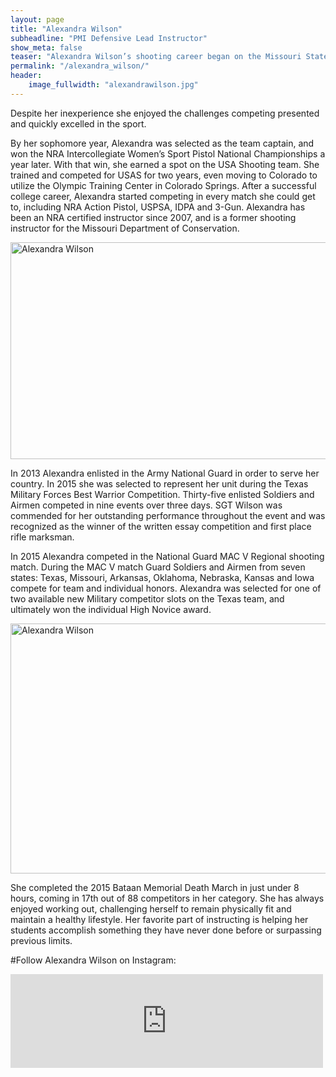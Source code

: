 ```yaml
---
layout: page
title: "Alexandra Wilson"
subheadline: "PMI Defensive Lead Instructor"
show_meta: false
teaser: "Alexandra Wilson’s shooting career began on the Missouri State University pistol team in 2004 as a freshman... "
permalink: "/alexandra_wilson/"
header:
    image_fullwidth: "alexandrawilson.jpg"
---
```

Despite her inexperience she enjoyed the challenges competing presented and quickly excelled in the sport.

By her sophomore year, Alexandra was selected as the team captain, and won the NRA Intercollegiate Women’s Sport Pistol National Championships a year later.  With that win, she earned a spot on the USA Shooting team.  She trained and competed for USAS for two years, even moving to Colorado to utilize the Olympic Training Center in Colorado Springs.  After a successful college career, Alexandra started competing in every match she could get to, including NRA Action Pistol, USPSA, IDPA and 3-Gun. Alexandra has been an NRA certified instructor since 2007, and is a former shooting instructor for the Missouri Department of Conservation.  

<img src="http://professionalmarksmen.com/images/alex1.JPG" alt="Alexandra Wilson" style="width:600px;height:347px;">

	
In 2013 Alexandra enlisted in the Army National Guard in order to serve her country.  In 2015 she was selected to represent her unit during the Texas Military Forces Best Warrior Competition.  Thirty-five enlisted Soldiers and Airmen competed in nine events over three days.  SGT Wilson was commended for her outstanding performance throughout the event and was recognized as the winner of the written essay competition and first place rifle marksman.

In 2015 Alexandra competed in the National Guard MAC V Regional shooting match.  During the MAC V match Guard Soldiers and Airmen from seven states: Texas, Missouri, Arkansas, Oklahoma, Nebraska, Kansas and Iowa compete for team and individual honors.  Alexandra was selected for one of two available new Military competitor slots on the Texas team, and ultimately won the individual High Novice award.

<img src="http://professionalmarksmen.com/images/alex1.JPG" alt="Alexandra Wilson" style="width:600px;height:400px;">


She completed the 2015 Bataan Memorial Death March in just under 8 hours, coming in 17th out of 88 competitors in her category.  She has always enjoyed working out, challenging herself to remain physically fit and maintain a healthy lifestyle.  Her favorite part of instructing is helping her students accomplish something they have never done before or surpassing previous limits.

#Follow Alexandra Wilson on Instagram:

<iframe src="http://snapwidget.com/sc/?u=YWxleGFuZHJhaXdpbHNvbnxpbnwxNTB8M3wzfHx5ZXN8MjB8ZmFkZUlufG9uU3RhcnR8eWVzfHllcw==&ve=040815" title="Instagram Widget" class="snapwidget-widget" allowTransparency="true" frameborder="0" scrolling="no" style="border:none; overflow:hidden; width:500px; height:150px"></iframe>







